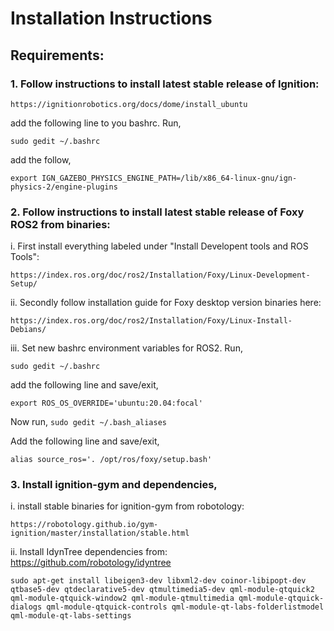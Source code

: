 # Installation Instructions

## Requirements:
### 1. Follow instructions to install latest stable release of Ignition: 

`https://ignitionrobotics.org/docs/dome/install_ubuntu`

add the following line to you bashrc. Run,

`sudo gedit ~/.bashrc`

add the follow,

`export IGN_GAZEBO_PHYSICS_ENGINE_PATH=/lib/x86_64-linux-gnu/ign-physics-2/engine-plugins`

### 2. Follow instructions to install latest stable release of Foxy ROS2 from binaries: 

i. First install everything labeled under "Install Developent tools and ROS Tools": 

`https://index.ros.org/doc/ros2/Installation/Foxy/Linux-Development-Setup/`

ii. Secondly follow installation guide for Foxy desktop version binaries here: 

`https://index.ros.org/doc/ros2/Installation/Foxy/Linux-Install-Debians/`

iii. Set new bashrc environment variables for ROS2. Run, 

`sudo gedit ~/.bashrc`

add the following line and save/exit,

`export ROS_OS_OVERRIDE='ubuntu:20.04:focal'`

Now run, `sudo gedit ~/.bash_aliases`

Add the following line and save/exit,

`alias source_ros='. /opt/ros/foxy/setup.bash'`

### 3. Install ignition-gym and dependencies,

i. install stable binaries for ignition-gym from robotology: 

`https://robotology.github.io/gym-ignition/master/installation/stable.html`

ii. Install IdynTree dependencies from: https://github.com/robotology/idyntree

`sudo apt-get install libeigen3-dev libxml2-dev coinor-libipopt-dev qtbase5-dev qtdeclarative5-dev qtmultimedia5-dev qml-module-qtquick2 qml-module-qtquick-window2 qml-module-qtmultimedia qml-module-qtquick-dialogs qml-module-qtquick-controls qml-module-qt-labs-folderlistmodel qml-module-qt-labs-settings`



